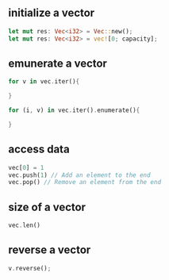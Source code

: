 ## initialize a vector
```rust
let mut res: Vec<i32> = Vec::new();
let mut res: Vec<i32> = vec![0; capacity];
```


## emunerate a vector
```rust
for v in vec.iter(){

}

```

```rust
for (i, v) in vec.iter().enumerate(){

}

```

## access data
```rust
vec[0] = 1
vec.push(1) // Add an element to the end
vec.pop() // Remove an element from the end

```

## size of a vector
```rust
vec.len()
```

## reverse a vector
```rust
v.reverse();
```

